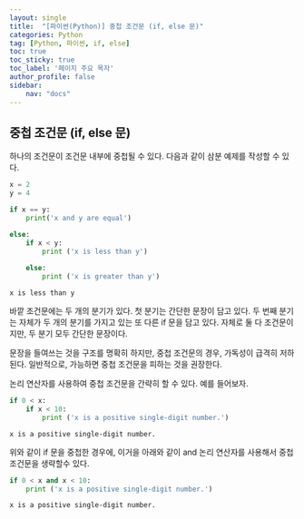 ```yaml
---
layout: single
title:  "[파이썬(Python)] 중첩 조건문 (if, else 문)"
categories: Python
tag: [Python, 파이썬, if, else]
toc: true
toc_sticky: true
toc_label: '페이지 주요 목자'
author_profile: false
sidebar:
    nav: "docs"
---
```







## 중첩 조건문 (if, else 문)
하나의 조건문이 조건문 내부에 중첩될 수 있다. 다음과 같이 삼분 예제를 작성할 수 있다.


```python
x = 2
y = 4

if x == y:
    print('x and y are equal')

else:
    if x < y:
        print ('x is less than y')
        
    else:
        print ('x is greater than y')
```

    x is less than y
    

바깥 조건문에는 두 개의 분기가 있다. 첫 분기는 간단한 문장이 담고 있다. 두 번째 분기는 자체가 두 개의 분기를 가지고 있는 또 다른 if 문을 담고 있다. 자체로 둘 다 조건문이지만, 두 분기 모두 간단한 문장이다.

문장을 들여쓰는 것을 구조를 명확히 하지만, 중첩 조건문의 경우, 가독성이 급격히 저하된다. 일반적으로, 가능하면 중첩 조건문을 피하는 것을 권장한다.

논리 연산자를 사용하여 중첩 조건문을 간략히 할 수 있다. 예를 들어보자.


```python
if 0 < x:
    if x < 10:
        print ('x is a positive single-digit number.')
```

    x is a positive single-digit number.
    

위와 같이 if 문을 중첩한 경우에, 이거을 아래와 같이 and 논리 연산자를 사용해서 중첩 조건문을 생략할수 있다.


```python
if 0 < x and x < 10:
    print ('x is a positive single-digit number.')
```

    x is a positive single-digit number.
    
